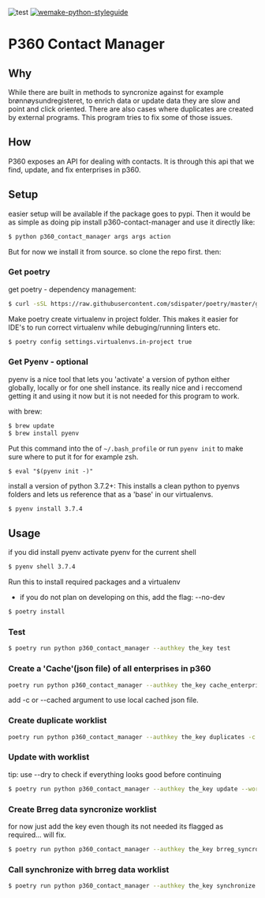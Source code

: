 ![test](https://github.com/greenbird/p360-contact-manager/workflows/test/badge.svg)
[![wemake-python-styleguide](https://img.shields.io/badge/style-wemake-000000.svg)](https://github.com/wemake-services/wemake-python-styleguide)

# P360 Contact Manager

## Why

While there are built in methods to syncronize against for example brønnøysundregisteret, to enrich data or update data they are slow and point and click oriented.
There are also cases where duplicates are created by external programs.
This program tries to fix some of those issues.


## How

P360 exposes an API for dealing with contacts. It is through this api that we find, update, and fix enterprises in p360.


## Setup

easier setup will be available if the package goes to pypi. Then it would be as simple as doing pip install p360-contact-manager and use it directly like:

```sh
$ python p360_contact_manager args args action
```

But for now we install it from source. so clone the repo first. then:

### Get poetry

get poetry - dependency management:
```sh
$ curl -sSL https://raw.githubusercontent.com/sdispater/poetry/master/get-poetry.py | python
```

Make poetry create virtualenv in project folder. This makes it easier for IDE's to run correct virtualenv while debuging/running linters etc.
```sh
$ poetry config settings.virtualenvs.in-project true
```

### Get Pyenv - optional

pyenv is a nice tool that lets you 'activate' a version of python either globally, locally or for one shell instance. its really nice and i reccomend getting it and using it now but it is not needed for this program to work.

with brew:
```sh
$ brew update
$ brew install pyenv
```

Put this command into the of `~/.bash_profile` or run `pyenv init` to make sure where to put it for for example zsh.
```
$ eval "$(pyenv init -)"
```

install a version of python 3.7.2+: This installs a clean python to pyenvs folders and lets us reference that as a 'base' in our virtualenvs.
```sh
$ pyenv install 3.7.4
```

## Usage

if you did install pyenv activate pyenv for the current shell
```sh
$ pyenv shell 3.7.4
```

Run this to install required packages and a virtualenv
- if you do not plan on developing on this, add the flag: --no-dev
```sh
$ poetry install
```

### Test

```sh
$ poetry run python p360_contact_manager --authkey the_key test
```

### Create a 'Cache'(json file) of all enterprises in p360
```sh
poetry run python p360_contact_manager --authkey the_key cache_enterprises
```
add -c or --cached argument to use local cached json file.


### Create duplicate worklist
```sh
poetry run python p360_contact_manager --authkey the_key duplicates -c
```

### Update with worklist
tip: use --dry to check if everything looks good before continuing
```sh
$ poetry run python p360_contact_manager --authkey the_key update --worklist json_worklist_file.json
```

### Create Brreg data syncronize worklist
for now just add the key even though its not needed its flagged as required... will fix.
```sh
$ poetry run python p360_contact_manager --authkey the_key brreg_syncronize
```

### Call synchronize with brreg data worklist
```sh
$ poetry run python p360_contact_manager --authkey the_key synchronize --worklist brreg_synchronize_worklist.json
```

